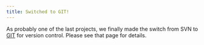 ```yaml
---
title: Switched to GIT!
---
```


As probably one of the last projects, we finally made the switch from SVN to
[GIT](git.html) for version control.  Please see that page for details.

